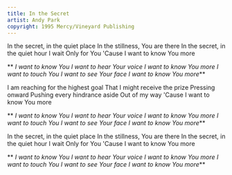 ```yaml
---
title: In the Secret
artist: Andy Park
copyright: 1995 Mercy/Vineyard Publishing
---
```

In the secret, in the quiet place
In the stillness, You are there
In the secret, in the quiet hour I wait
Only for You
'Cause I want to know You more

 ** *I want to know You
  I want to hear Your voice
  I want to know You more
  I want to touch You
  I want to see Your face
  I want to know You more***

I am reaching for the highest goal
That I might receive the prize
Pressing onward
Pushing every hindrance aside
Out of my way
'Cause I want to know You more

 ** *I want to know You
  I want to hear Your voice
  I want to know You more
  I want to touch You
  I want to see Your face
  I want to know You more***

In the secret, in the quiet place
In the stillness, You are there
In the secret, in the quiet hour I wait
Only for You
'Cause I want to know You more

 ** *I want to know You
  I want to hear Your voice
  I want to know You more
  I want to touch You
  I want to see Your face
  I want to know You more***
